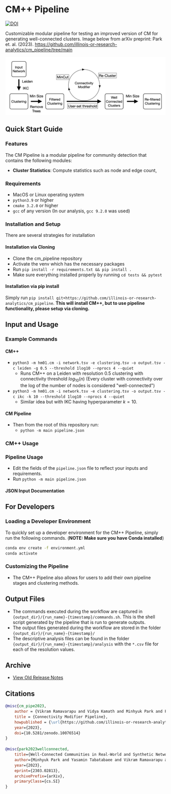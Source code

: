 # CM++ Pipeline

[![DOI](https://zenodo.org/badge/599799149.svg)](https://zenodo.org/doi/10.5281/zenodo.10076513)

Customizable modular pipeline for testing an improved version of CM for generating well-connected clusters. Image below from arXiv preprint: Park et. al. (2023). https://github.com/illinois-or-research-analytics/cm_pipeline/tree/main

![cm_pipeline Overview](figures/cm_pp_overview.png)

## Quick Start Guide

### Features

The CM Pipeline is a modular pipeline for community detection that contains the following modules:

- **Cluster Statistics**: Compute statistics such as node and edge count, 

### Requirements

- MacOS or Linux operating system
- `python3.9` or higher
- `cmake 3.2.0` or higher
- `gcc` of any version (In our analysis, `gcc 9.2.0` was used)

### Installation and Setup

There are several strategies for installation

#### Installation via Cloning

- Clone the cm_pipeline repository
- Activate the venv which has the necessary packages
- Run `pip install -r requirements.txt && pip install .`
- Make sure everything installed properly by running `cd tests && pytest`

#### Installation via pip install

Simply run `pip install git+https://github.com/illinois-or-research-analytics/cm_pipeline`. **This will install CM++, but to use pipeline functionality, please setup via cloning.**

## Input and Usage

### Example Commands

#### CM++

- `python3 -m hm01.cm -i network.tsv -e clustering.tsv -o output.tsv -c leiden -g 0.5 --threshold 1log10 --nprocs 4 --quiet`
  - Runs CM++ on a Leiden with resolution 0.5 clustering with connectivity threshold $log_{10}(n)$ (Every cluster with connectivity over the log of the number of nodes is considered "well-connected")
- `python3 -m hm01.cm -i network.tsv -e clustering.tsv -o output.tsv -c ikc -k 10 --threshold 1log10 --nprocs 4 --quiet`
  - Similar idea but with IKC having hyperparameter $k=10$.

#### CM Pipeline

- Then from the root of this repository run:
  - `python -m main pipeline.json`

### CM++ Usage

### Pipeline Usage

- Edit the fields of the `pipeline.json` file to reflect your inputs and requirements.
- Run `python -m main pipeline.json`

#### JSON Input Documentation


## For Developers

### Loading a Developer Environment

To quickly set up a developer environment for the CM++ Pipeline, simply run the following commands. (**NOTE: Make sure you have Conda installed**)

```bash
conda env create -f environment.yml
conda activate 
```

### Customizing the Pipeline

- The CM++ Pipeline also allows for users to add their own pipeline stages and clustering methods.

## Output Files

- The commands executed during the workflow are captured in `{output_dir}/{run_name}-{timestamp}/commands.sh`. This is the shell script generated by the pipeline that is run to generate outputs.
- The output files generated during the workflow are stored in the folder `{output_dir}/{run_name}-{timestamp}/`
- The descriptive analysis files can be found in the folder `{output_dir}/{run_name}-{timestamp}/analysis` with the `*.csv` file for each of the resolution values.

## Archive

- [View Old Release Notes](https://github.com/illinois-or-research-analytics/cm_pipeline/releases)

## Citations

```bibtex
@misc{cm_pipe2023,
    author = {Vikram Ramavarapu and Vidya Kamath and Minhyuk Park and Fabio Ayres and George Chacko},
    title = {Connectivity Modifier Pipeline},
    howpublished = {\url{https://github.com/illinois-or-research-analytics/cm_pipeline}},
    year={2023},
    doi={10.5281/zenodo.10076514}
}

@misc{park2023wellconnected,
    title={Well-Connected Communities in Real-World and Synthetic Networks}, 
    author={Minhyuk Park and Yasamin Tabatabaee and Vikram Ramavarapu and Baqiao Liu and Vidya Kamath Pailodi and Rajiv Ramachandran and Dmitriy Korobskiy and Fabio Ayres and George Chacko and Tandy Warnow},
    year={2023},
    eprint={2303.02813},
    archivePrefix={arXiv},
    primaryClass={cs.SI}
}
```
